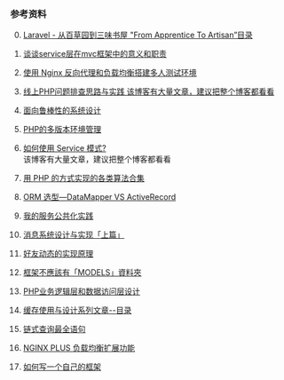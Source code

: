 ### 参考资料

0. [Laravel - 从百草园到三味书屋 "From Apprentice To Artisan”目录](
http://my.oschina.net/zgldh/blog/389246)

1. [谈谈service层在mvc框架中的意义和职责](https://yuerblog.cc/2016/12/01/the-meaning-of-service-layer-in-mvc-framework/)

2. [使用 Nginx 反向代理和负载均衡搭建多人测试环境](https://laravel-china.org/topics/3443/using-nginx-reverse-proxy-and-load-balancing-to-build-multi-person-test-environment)

3. [线上PHP问题排查思路与实践  该博客有大量文章，建议把整个博客都看看](
http://www.bo56.com/%E7%BA%BF%E4%B8%8Aphp%E9%97%AE%E9%A2%98%E6%8E%92%E6%9F%A5%E6%80%9D%E8%B7%AF%E4%B8%8E%E5%AE%9E%E8%B7%B5/)

4. [面向鲁棒性的系统设计](http://iamzhongyong.cn/2015/12/01/%E9%9D%A2%E5%90%91%E5%BC%82%E5%B8%B8%E7%9A%84%E7%B3%BB%E7%BB%9F%E8%AE%BE%E8%AE%A1/)

5. [PHP的多版本环境管理](http://rmingwang.com/php-version-management-phpenv.html)

6. [如何使用 Service 模式?](http://oomusou.io/laravel/laravel-service/)  
该博客有大量文章，建议把整个博客都看看

7. [用 PHP 的方式实现的各类算法合集](https://github.com/PuShaoWei/arithmetic-php)

8. [ORM 选型—DataMapper VS ActiveRecord](http://blog.csdn.net/xhjcehust/article/details/76362429)

9. [我的服务公共化实践](https://mp.weixin.qq.com/s?__biz=MzA4NjAzMjEyOA==&mid=207667393&idx=1&sn=48acd5fa301f487de9c160e1d694acc5&scene=5#rd)

10. [消息系统设计与实现「上篇」](
https://cnodejs.org/topic/561e789e30e69d1b2ad8b27f?hmsr=toutiao.io&utm_medium=toutiao.io&utm_source=toutiao.io)

11. [好友动态的实现原理](
http://mp.weixin.qq.com/s?__biz=MzA3MDExNzcyNA==&mid=2650392282&idx=1&sn=93fd63aea3ee3a3ccfc6cae43699fa65&scene=0#wechat_redirect)


12. [框架不應該有「MODELS」資料夾](http://blog.turn.tw/?p=1541)

13. [PHP业务逻辑层和数据访问层设计](https://menglab.com/php/php%E4%B8%9A%E5%8A%A1%E9%80%BB%E8%BE%91%E5%B1%82%E5%92%8C%E6%95%B0%E6%8D%AE%E8%AE%BF%E9%97%AE%E5%B1%82%E8%AE%BE%E8%AE%A1)

14. [缓存使用与设计系列文章--目录](http://carlosfu.iteye.com/blog/2269678?)

15. [链式查询最全语句](http://laragems.com/post/eloquent-cheat-sheet)

16. [NGINX PLUS 负载均衡扩展功能](https://www.cnblogs.com/minirice/p/8570157.html)

17. [如何写一个自己的框架](https://laravel-china.org/topics/9365/teach-you-to-write-modern-php-code-without-using-a-framework)
